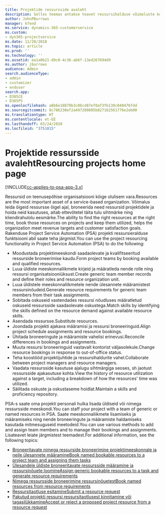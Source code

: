 ```yaml
---
title: Projektide ressursside avaleht
description: Selles teemas antakse teavet ressursihalduse võimaluste kohta rakenduses Project Service Automation (PSA) for Dynamics 365.
author: JohnPBurrows
manager: kfend
ms.service: dynamics-365-customerservice
ms.custom:
- dyn365-projectservice
ms.date: 11/28/2018
ms.topic: article
ms.prod: ''
ms.technology: ''
ms.assetid: ea1a0b21-d9c0-4c36-ab6f-13ed267694d9
ms.author: jburrows
audience: Admin
search.audienceType:
- admin
- customizer
- enduser
search.app:
- D365CE
- D365PS
ms.openlocfilehash: a8b6e18879b3c06cd87ef0af3fb139c040476fdd
ms.sourcegitcommit: 8c786230ef2a497280885b827162561776e2eb00
ms.translationtype: HT
ms.contentlocale: et-EE
ms.lasthandoff: 03/24/2020
ms.locfileid: "3751015"
---
```

# <a name="resourcing-projects-home-page"></a><span data-ttu-id="ff1d7-103">Projektide ressursside avaleht</span><span class="sxs-lookup"><span data-stu-id="ff1d7-103">Resourcing projects home page</span></span>

[!INCLUDE[cc-applies-to-psa-app-3.x](../includes/cc-applies-to-psa-app-3x.md)]

<span data-ttu-id="ff1d7-104">Ressursid on teenusepõhise organisatsiooni kõige olulisem vara.</span><span class="sxs-lookup"><span data-stu-id="ff1d7-104">Resources are the most important asset of a service-based organization.</span></span> <span data-ttu-id="ff1d7-105">Võimalus leida õigeid ressursse õigel ajal, broneerida need ressursid projektidele ja hoida neid kasutuses, aitab ettevõtetel täita tulu sihtmärke ning kliendirahulolu eesmärke.</span><span class="sxs-lookup"><span data-stu-id="ff1d7-105">The ability to find the right resources at the right time, book those resources on projects and keep them utilized, helps the organization meet revenue targets and customer satisfaction goals.</span></span> <span data-ttu-id="ff1d7-106">Rakenduse Project Service Automation (PSA) projekti ressursieralduse funktsiooni abil saate teha järgmist.</span><span class="sxs-lookup"><span data-stu-id="ff1d7-106">You can use the project resourcing functionality in Project Service Automation (PSA) to do the following:</span></span>

- <span data-ttu-id="ff1d7-107">Moodustada projektimeeskondi saadaolevate ja kvalifitseeritud ressurside broneerimise kaudu.</span><span class="sxs-lookup"><span data-stu-id="ff1d7-107">Form project teams by booking available and qualified resources.</span></span>
- <span data-ttu-id="ff1d7-108">Luua üldiste meeskonnaliikmete kirjeid ja määratleda nende rolle ning ressursi organisatsiooniüksust.</span><span class="sxs-lookup"><span data-stu-id="ff1d7-108">Create generic team member records and define their roles and resource organization unit.</span></span>
- <span data-ttu-id="ff1d7-109">Luua üldistele meeskonnaliikmetele nende ülesannete määramistest ressursinõudeid.</span><span class="sxs-lookup"><span data-stu-id="ff1d7-109">Generate resource requirements for generic team members from their task assignments.</span></span>
- <span data-ttu-id="ff1d7-110">Sobitada oskuseid vastendades ressursi nõudluses määratletud oskuseid ressursside saadaolevate oskustega.</span><span class="sxs-lookup"><span data-stu-id="ff1d7-110">Match skills by identifying the skills defined on the resource demand against available resource skills.</span></span>
- <span data-ttu-id="ff1d7-111">Asendada ressursse.</span><span class="sxs-lookup"><span data-stu-id="ff1d7-111">Substitute resources.</span></span>
- <span data-ttu-id="ff1d7-112">Joondada projekti ajakava määramisi ja ressursi broneeringuid.</span><span class="sxs-lookup"><span data-stu-id="ff1d7-112">Align project schedule assignments and resource bookings.</span></span>
- <span data-ttu-id="ff1d7-113">Ühitada broneeringute ja määramiste vahelisi erinevusi.</span><span class="sxs-lookup"><span data-stu-id="ff1d7-113">Reconcile differences in bookings and assignments.</span></span>
- <span data-ttu-id="ff1d7-114">Muuta ressursi broneeringuid vastavalt kontorist väljasolekule.</span><span class="sxs-lookup"><span data-stu-id="ff1d7-114">Change resource bookings in response to out-of-office status.</span></span>
- <span data-ttu-id="ff1d7-115">Teha koostööd projektijuhtide ja ressursihaldurite vahel.</span><span class="sxs-lookup"><span data-stu-id="ff1d7-115">Collaborate between project managers and resource managers.</span></span>
- <span data-ttu-id="ff1d7-116">Vaadata ressursside kasutuse ajalugu sihtmärgiga seoses, sh jaotust ressursside ajakasutuse kohta.</span><span class="sxs-lookup"><span data-stu-id="ff1d7-116">View the history of resource utilization against a target, including a breakdown of how the resources' time was utilized.</span></span>
- <span data-ttu-id="ff1d7-117">Säilitada oskuste ja oskustaseme hoidlat.</span><span class="sxs-lookup"><span data-stu-id="ff1d7-117">Maintain a skills and proficiency repository.</span></span>


<span data-ttu-id="ff1d7-118">PSA-s saate oma projekti personali hulka lisada üldiseid või nimega ressursside meeskondi.</span><span class="sxs-lookup"><span data-stu-id="ff1d7-118">You can staff your project with a team of generic or named resources in PSA.</span></span> <span data-ttu-id="ff1d7-119">Saate meeskonnaliikmete lisamiseks ja määramiseks ning nende broneeringute ja määramiste haldamiseks kasutada mitmesuguseid meetodeid.</span><span class="sxs-lookup"><span data-stu-id="ff1d7-119">You can use various methods to add and assign team members and to manage their bookings and assignments.</span></span> <span data-ttu-id="ff1d7-120">Lisateavet leiate järgmistest teemadest.</span><span class="sxs-lookup"><span data-stu-id="ff1d7-120">For additional information, see the following topics:</span></span>

- [<span data-ttu-id="ff1d7-121">Broneeritavate nimega ressurside broneerimine projektimeeskonnale ja neile ülesannete määramine</span><span class="sxs-lookup"><span data-stu-id="ff1d7-121">Book named bookable resources to a project team and assigning them tasks</span></span>](assign-named-bookable-resource.md)
- [<span data-ttu-id="ff1d7-122">Ülesandele üldiste broneeritavate ressursside määramine ja ressursinõuete loomine</span><span class="sxs-lookup"><span data-stu-id="ff1d7-122">Assign generic bookable resources to a task and generate resource requirements</span></span>](assign-generic-bookable-resource.md)
- [<span data-ttu-id="ff1d7-123">Nimega ressursside broneerimine ressursinõuetest</span><span class="sxs-lookup"><span data-stu-id="ff1d7-123">Book named resources from resource requirements</span></span>](book-named-resource.md)
- [<span data-ttu-id="ff1d7-124">Ressursitaotluse esitamine</span><span class="sxs-lookup"><span data-stu-id="ff1d7-124">Submit a resource request</span></span>](submit-resource-request.md)
- [<span data-ttu-id="ff1d7-125">Pakutud projekti ressursi ressursitaotlusest kinnitamine või tagasilükkamine</span><span class="sxs-lookup"><span data-stu-id="ff1d7-125">Accept or reject a proposed project resource from a resource request</span></span>](accept-reject-proposed-resource.md)
